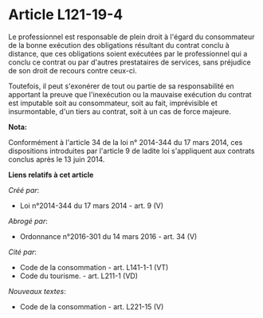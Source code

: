 # Article L121-19-4

Le professionnel est responsable de plein droit à l'égard du consommateur de la bonne exécution des obligations résultant du
contrat conclu à distance, que ces obligations soient exécutées par le professionnel qui a conclu ce contrat ou par d'autres
prestataires de services, sans préjudice de son droit de recours contre ceux-ci. 

Toutefois, il peut s'exonérer de tout ou partie de sa responsabilité en apportant la preuve que l'inexécution ou la mauvaise
exécution du contrat est imputable soit au consommateur, soit au fait, imprévisible et insurmontable, d'un tiers au contrat,
soit à un cas de force majeure.

**Nota:**

Conformément à l'article 34 de la loi n° 2014-344 du 17 mars 2014, ces dispositions introduites par l'article 9 de ladite loi
s'appliquent aux contrats conclus après le 13 juin 2014.

**Liens relatifs à cet article**

_Créé par_:

  - Loi n°2014-344 du 17 mars 2014 - art. 9 (V)

_Abrogé par_:

  - Ordonnance n°2016-301 du 14 mars 2016 - art. 34 (V)

_Cité par_:

  - Code de la consommation - art. L141-1-1 (VT)
  - Code du tourisme. - art. L211-1 (VD)

_Nouveaux textes_:

  - Code de la consommation - art. L221-15 (V)
